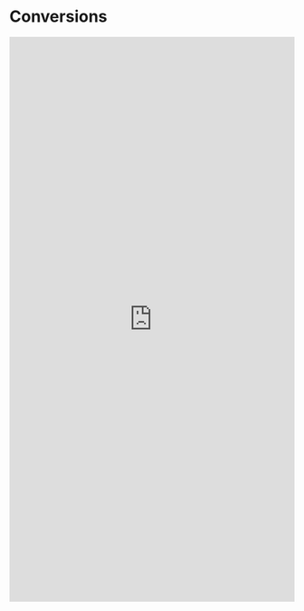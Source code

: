 # Conversions
<iframe src="http://localhost:8050/apps/conversions" width="100%" height="1000" style="border:0"></iframe>
